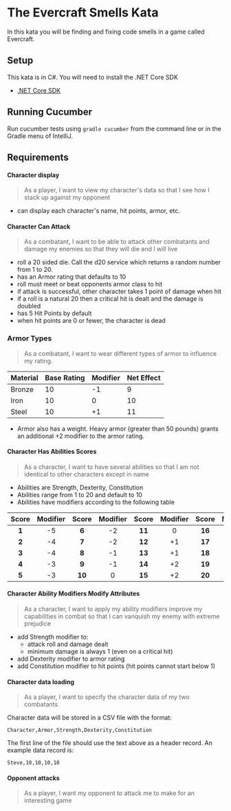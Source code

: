 # The Evercraft Smells Kata   

In this kata you will be finding and fixing code smells in a game called Evercraft. 

## Setup

This kata is in C#. You will need to install the .NET Core SDK

- [.NET Core SDK](https://dotnet.microsoft.com/download/dotnet-core/2.2)

## Running Cucumber

Run cucumber tests using `gradle cucumber` from the command line or in the Gradle menu of IntelliJ.

## Requirements


#### Character display

> As a player, I want to view my character's data so that I see how I stack up against my opponent

- can display each character's name, hit points, armor, etc.

#### Character Can Attack

> As a combatant, I want to be able to attack other combatants and damage my enemies so that they will die and I will live

- roll a 20 sided die. Call the d20 service which returns a random number from 1 to 20.
- has an Armor rating that defaults to 10
- roll must meet or beat opponents armor class to hit
- if attack is successful, other character takes 1 point of damage when hit
- if a roll is a natural 20 then a critical hit is dealt and the damage is doubled
- has 5 Hit Points by default
- when hit points are 0 or fewer, the character is dead

### Armor Types
> As a combatant, I want to wear different types of armor to influence my rating.

| Material | Base Rating | Modifier | Net Effect |
| --- | --- | --- | --- |
| Bronze | 10 | -1 | 9 |
| Iron | 10 | 0 | 10 |
| Steel | 10 | +1 | 11 |

- Armor also has a weight. Heavy armor (greater than 50 pounds) grants an additional +2 modifier to the armor rating. 

#### Character Has Abilities Scores

> As a character, I want to have several abilities so that I am not identical to other characters except in name

- Abilities are Strength, Dexterity, Constitution
- Abilities range from 1 to 20 and default to 10
- Abilities have modifiers according to the following table

|   Score   | Modifier |   Score   | Modifier |   Score   | Modifier |   Score   | Modifier |
|:---------:|:--------:|:---------:|:--------:|:---------:|:--------:|:---------:|:--------:|
|   __1__   |    -5    |   __6__   |    -2    |  __11__   |     0    |  __16__   |    +3    |
|   __2__   |    -4    |   __7__   |    -2    |  __12__   |    +1    |  __17__   |    +3    |
|   __3__   |    -4    |   __8__   |    -1    |  __13__   |    +1    |  __18__   |    +4    |
|   __4__   |    -3    |   __9__   |    -1    |  __14__   |    +2    |  __19__   |    +4    |
|   __5__   |    -3    |  __10__   |     0    |  __15__   |    +2    |  __20__   |    +5    |

#### Character Ability Modifiers Modify Attributes

> As a character, I want to apply my ability modifiers improve my capabilities in combat so that I can vanquish my enemy with extreme prejudice

- add Strength modifier to:
    - attack roll and damage dealt
    -  minimum damage is always 1 (even on a critical hit)
- add Dexterity modifier to armor rating
- add Constitution modifier to hit points (hit points cannot start below 1)

#### Character data loading

> As a player, I want to specify the character data of my two combatants

Character data will be stored in a CSV file with the format:

`Character,Armor,Strength,Dexterity,Constitution`

The first line of the file should use the text above as a header record. An example data record is:

`Steve,10,10,10,10`

#### Opponent attacks

> As a player, I want my opponent to attack me to make for an interesting game

